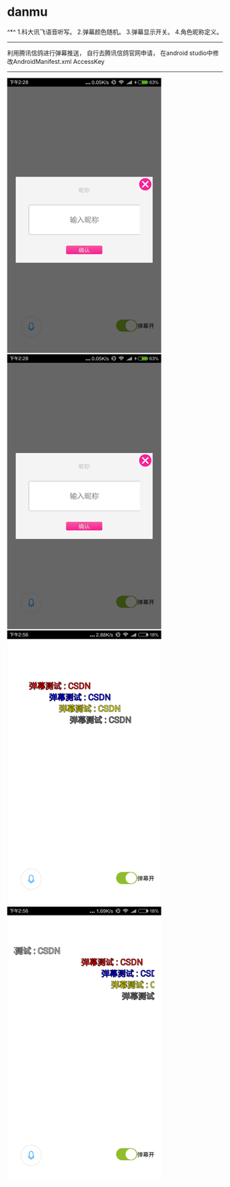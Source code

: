 # danmu
^*^
1.科大讯飞语音听写。
2.弹幕颜色随机。
3.弹幕显示开关。
4.角色昵称定义。

-------
利用腾讯信鸽进行弹幕推送，
自行去腾讯信鸽官网申请，
在android studio中修改AndroidManifest.xml
AccessKey

-------

![image](https://github.com/xbw12138/danmu/blob/master/Screenshot/20160819143417084.png)
![image](https://github.com/xbw12138/danmu/blob/master/Screenshot/20160819143417084.png)
![image](https://github.com/xbw12138/danmu/blob/master/Screenshot/20160819143422678.png)
![image](https://github.com/xbw12138/danmu/blob/master/Screenshot/20160819143427288.png)



